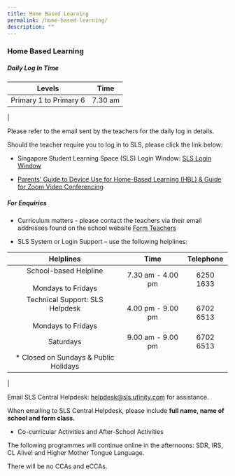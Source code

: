 ```yaml
---
title: Home Based Learning
permalink: /home-based-learning/
description: ""
---
```

### **Home Based Learning**
##### **Daily Log In Time**

| Levels | Time |
|:---:|:---:|
| Primary 1 to Primary 6 | 7.30 am |
|

Please refer to the email sent by the teachers for the daily log in details. 

Should the teacher require you to log in to SLS, please click the link below:

* Singapore Student Learning Space (SLS) Login Window: [SLS Login Window](https://vle.learning.moe.edu.sg/login)

* [Parents' Guide to Device Use for Home-Based Learning (HBL) & Guide for Zoom Video Conferencing](/files/2021%20Parent%20Guide%20to%20Device%20Use%20for%20Home-Based%20Learning%20ACSP%20website.pdf)

##### **For Enquiries**

* Curriculum matters - please contact the teachers via their email addresses found on the school website
[Form Teachers](https://staging.d2dvjpmqjtgsfn.amplifyapp.com/school-information/form-teachers-2022/)

*   SLS System or Login Support – use the following helplines:

| Helplines | Time | Telephone |
|:---:|:---:|:---:|
| School-based Helpline<br><br>Mondays to Fridays | 7.30 am - 4.00 pm | 6250 1633 |
| Technical Support: SLS Helpdesk<br><br>Mondays to Fridays | 4.00 pm - 9.00 pm | 6702 6513 |
|  Saturdays | 9.00 am - 9.00 pm  | 6702 6513  |
|  * Closed on Sundays & Public Holidays |   |   |
|

Email SLS Central Helpdesk: [helpdesk@sls.ufinity.com](mailto:helpdesk@sls.ufinity.com) for assistance.

When emailing to SLS Central Helpdesk, please include **full name, name of school and form class.**

* Co-curricular Activities and After-School Activities

The following programmes will continue online in the afternoons: SDR, IRS, CL Alive! and Higher Mother Tongue Language.   

There will be no CCAs and eCCAs.